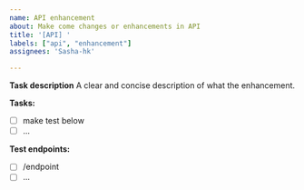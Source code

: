```yaml
---
name: API enhancement
about: Make come changes or enhancements in API
title: '[API] '
labels: ["api", "enhancement"]
assignees: 'Sasha-hk'

---
```


**Task description**
A clear and concise description of what the enhancement.

**Tasks:**

- [ ] make test below
- [ ] ...

**Test endpoints:**

- [ ] /endpoint
- [ ] ...
